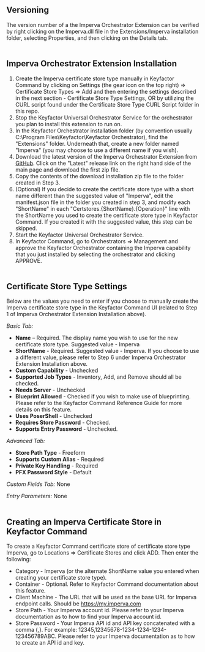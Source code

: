﻿<!-- add integration specific information below -->
## Versioning

The version number of a the Imperva Orchestrator Extension can be verified by right clicking on the Imperva.dll file in the Extensions/Imperva installation folder, selecting Properties, and then clicking on the Details tab.
&nbsp;  
&nbsp; 
## Imperva Orchestrator Extension Installation
1. Create the Imperva certificate store type manually in Keyfactor Command by clicking on Settings (the gear icon on the top right) => Certificate Store Types => Add and then entering the settings described in the next section - Certificate Store Type Settings, OR by utilizing the CURL script found under the Certificate Store Type CURL Script folder in this repo. 
2. Stop the Keyfactor Universal Orchestrator Service for the orchestrator you plan to install this extension to run on.
3. In the Keyfactor Orchestrator installation folder (by convention usually C:\Program Files\Keyfactor\Keyfactor Orchestrator), find the "Extensions" folder. Underneath that, create a new folder named "Imperva" (you may choose to use a different name if you wish).
4. Download the latest version of the Imperva Orchestrator Extension from [GitHub](https://github.com/Keyfactor/imperva-orchestrator).  Click on the "Latest" release link on the right hand side of the main page and download the first zip file.
5. Copy the contents of the download installation zip file to the folder created in Step 3.
6. (Optional) If you decide to create the certificate store type with a short name different than the suggested value of "Imperva", edit the manifest.json file in the folder you created in step 3, and modify each "ShortName" in each "Certstores.{ShortName}.{Operation}" line with the ShortName you used to create the certificate store type in Keyfactor Command.  If you created it with the suggested value, this step can be skipped.
7. Start the Keyfactor Universal Orchestrator Service.
8. In Keyfactor Command, go to Orchestrators => Management and approve the Keyfactor Orchestrator containing the Imperva capability that you just installed by selecting the orchestrator and clicking APPROVE.
&nbsp;  
&nbsp;  
## Certificate Store Type Settings
Below are the values you need to enter if you choose to manually create the Imperva certificate store type in the Keyfactor Command UI (related to Step 1 of Imperva Orchestrator Extension Installation above).  

*Basic Tab:*
- **Name** – Required. The display name you wish to use for the new certificate store type.  Suggested value - Imperva
- **ShortName** - Required. Suggested value - Imperva.  If you choose to use a different value, please refer to Step 6 under Imperva Orchestrator Extension Installation above.
- **Custom Capability** - Unchecked
- **Supported Job Types** - Inventory, Add, and Remove should all be checked.
- **Needs Server** - Unchecked
- **Blueprint Allowed** - Checked if you wish to make use of blueprinting.  Please refer to the Keyfactor Command Reference Guide for more details on this feature.
- **Uses PoserShell** - Unchecked
- **Requires Store Password** - Checked.
- **Supports Entry Password** - Unchecked.  

*Advanced Tab:*  
- **Store Path Type** - Freeform
- **Supports Custom Alias** - Required
- **Private Key Handling** - Required
- **PFX Password Style** - Default  

*Custom Fields Tab:*
None

*Entry Parameters:*
None
&nbsp;  
&nbsp;  
## Creating an Imperva Certificate Store in Keyfactor Command  
To create a Keyfactor Command certificate store of certificate store type Imperva, go to Locations => Certificate Stores and click ADD.  Then enter the following:  
- Category - Imperva (or the alternate ShortName value you entered when creating your certificate store type).
- Container - Optional.  Refer to Keyfactor Command documentation about this feature.
- Client Machine - The URL that will be used as the base URL for Imperva endpoint calls.  Should be https://my.imperva.com
- Store Path - Your Imperva account id.  Please refer to your Imperva documentation as to how to find your Imperva account id.
- Store Password - Your Imperva API id and API key concatenated with a comma (,}.  For example: 12345,12345678-1234-1234-1234-123456789ABC.  Please refer to your Imperva documentation as to how to create an API id and key.
